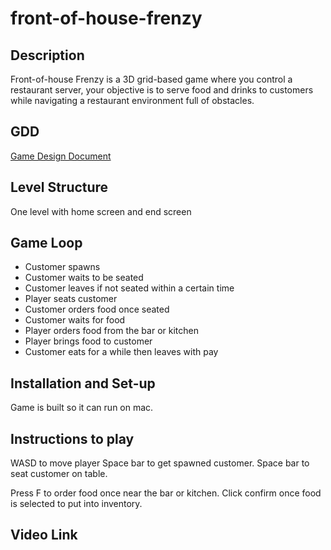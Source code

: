 # front-of-house-frenzy

## Description
Front-of-house Frenzy is a 3D grid-based game where you control a restaurant server, your objective is to serve food and drinks to customers while navigating a restaurant environment full of obstacles. 

## GDD 
[Game Design Document](https://github.com/woodRock/front-of-house-frenzy/blob/master/FoHF_GDD.pdf)

## Level Structure
One level with home screen and end screen

## Game Loop
- Customer spawns
- Customer waits to be seated
- Customer leaves if not seated within a certain time
- Player seats customer 
- Customer orders food once seated
- Customer waits for food
- Player orders food from the bar or kitchen
- Player brings food to customer
- Customer eats for a while then leaves with pay 

## Installation and Set-up
Game is built so it can run on mac. 

## Instructions to play
WASD to move player
Space bar to get spawned customer.
Space bar to seat customer on table.

Press F to order food once near the bar or kitchen.
Click confirm once food is selected to put into inventory.

## Video Link
